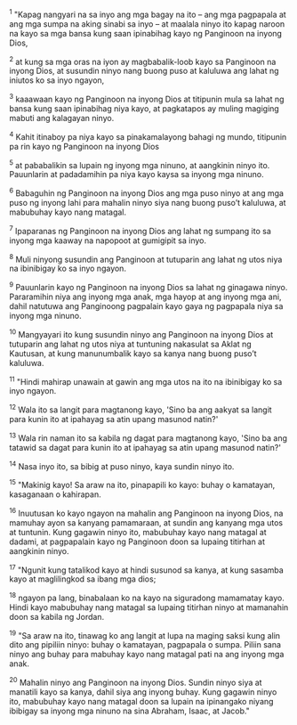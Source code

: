 <sup>1</sup>
"Kapag nangyari na sa inyo ang mga bagay na ito – ang mga pagpapala at ang mga sumpa na aking sinabi sa inyo – at maalala ninyo ito kapag naroon na kayo sa mga bansa kung saan ipinabihag kayo ng Panginoon na inyong Dios, 

<sup>2</sup>
at kung sa mga oras na iyon ay magbabalik-loob kayo sa Panginoon na inyong Dios, at susundin ninyo nang buong puso at kaluluwa ang lahat ng iniutos ko sa inyo ngayon, 

<sup>3</sup>
kaaawaan kayo ng Panginoon na inyong Dios at titipunin mula sa lahat ng bansa kung saan ipinabihag niya kayo, at pagkatapos ay muling magiging mabuti ang kalagayan ninyo. 

<sup>4</sup>
Kahit itinaboy pa niya kayo sa pinakamalayong bahagi ng mundo, titipunin pa rin kayo ng Panginoon na inyong Dios 

<sup>5</sup>
at pababalikin sa lupain ng inyong mga ninuno, at aangkinin ninyo ito. Pauunlarin at padadamihin pa niya kayo kaysa sa inyong mga ninuno. 

<sup>6</sup>
Babaguhin ng Panginoon na inyong Dios ang mga puso ninyo at ang mga puso ng inyong lahi para mahalin ninyo siya nang buong pusoʼt kaluluwa, at mabubuhay kayo nang matagal. 

<sup>7</sup>
Ipaparanas ng Panginoon na inyong Dios ang lahat ng sumpang ito sa inyong mga kaaway na napopoot at gumigipit sa inyo. 

<sup>8</sup>
Muli ninyong susundin ang Panginoon at tutuparin ang lahat ng utos niya na ibinibigay ko sa inyo ngayon. 

<sup>9</sup>
Pauunlarin kayo ng Panginoon na inyong Dios sa lahat ng ginagawa ninyo. Pararamihin niya ang inyong mga anak, mga hayop at ang inyong mga ani, dahil natutuwa ang Panginoong pagpalain kayo gaya ng pagpapala niya sa inyong mga ninuno. 

<sup>10</sup>
Mangyayari ito kung susundin ninyo ang Panginoon na inyong Dios at tutuparin ang lahat ng utos niya at tuntuning nakasulat sa Aklat ng Kautusan, at kung manunumbalik kayo sa kanya nang buong pusoʼt kaluluwa. 

<sup>11</sup>
"Hindi mahirap unawain at gawin ang mga utos na ito na ibinibigay ko sa inyo ngayon. 

<sup>12</sup>
Wala ito sa langit para magtanong kayo, 'Sino ba ang aakyat sa langit para kunin ito at ipahayag sa atin upang masunod natin?' 

<sup>13</sup>
Wala rin naman ito sa kabila ng dagat para magtanong kayo, 'Sino ba ang tatawid sa dagat para kunin ito at ipahayag sa atin upang masunod natin?' 

<sup>14</sup>
Nasa inyo ito, sa bibig at puso ninyo, kaya sundin ninyo ito. 

<sup>15</sup>
"Makinig kayo! Sa araw na ito, pinapapili ko kayo: buhay o kamatayan, kasaganaan o kahirapan. 

<sup>16</sup>
Inuutusan ko kayo ngayon na mahalin ang Panginoon na inyong Dios, na mamuhay ayon sa kanyang pamamaraan, at sundin ang kanyang mga utos at tuntunin. Kung gagawin ninyo ito, mabubuhay kayo nang matagal at dadami, at pagpapalain kayo ng Panginoon doon sa lupaing titirhan at aangkinin ninyo. 

<sup>17</sup>
"Ngunit kung tatalikod kayo at hindi susunod sa kanya, at kung sasamba kayo at maglilingkod sa ibang mga dios; 

<sup>18</sup>
ngayon pa lang, binabalaan ko na kayo na siguradong mamamatay kayo. Hindi kayo mabubuhay nang matagal sa lupaing titirhan ninyo at mamanahin doon sa kabila ng Jordan. 

<sup>19</sup>
"Sa araw na ito, tinawag ko ang langit at lupa na maging saksi kung alin dito ang pipiliin ninyo: buhay o kamatayan, pagpapala o sumpa. Piliin sana ninyo ang buhay para mabuhay kayo nang matagal pati na ang inyong mga anak. 

<sup>20</sup>
Mahalin ninyo ang Panginoon na inyong Dios. Sundin ninyo siya at manatili kayo sa kanya, dahil siya ang inyong buhay. Kung gagawin ninyo ito, mabubuhay kayo nang matagal doon sa lupain na ipinangako niyang ibibigay sa inyong mga ninuno na sina Abraham, Isaac, at Jacob."